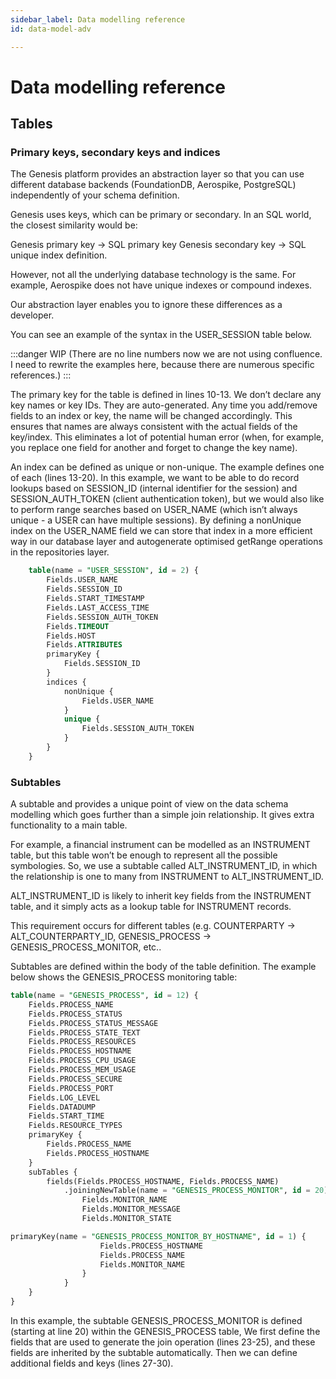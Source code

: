 ```yaml
---
sidebar_label: Data modelling reference
id: data-model-adv

---
```

# Data modelling reference

## Tables
### Primary keys, secondary keys and indices
The Genesis platform provides an abstraction layer so that you can use different database backends (FoundationDB, Aerospike, PostgreSQL) independently of your schema definition. 

Genesis uses keys, which can be primary or secondary. In an SQL world, the closest similarity would be: 

Genesis primary key → SQL primary key
Genesis secondary key → SQL unique index definition.

However, not all the underlying database technology is the same. For example, Aerospike does not have unique indexes or compound indexes.

Our abstraction layer enables you to ignore these differences as a developer.

You can see an example of the syntax in the USER_SESSION table below.

:::danger WIP
(There are no line numbers now we are not using confluence. I need to rewrite the examples here, because there are numerous specific references.)
:::

The primary key for the table is defined in lines 10-13. We don’t declare any key names or key IDs. They are auto-generated. Any time you add/remove fields to an index or key, the name will be changed accordingly. This ensures that names are always consistent with the actual fields of the key/index. This eliminates a lot of potential human error (when, for example, you replace one field for another and forget to change the key name).

An index can be defined as unique or non-unique. The example defines one of each (lines 13-20). In this example, we want to be able to do record lookups based on SESSION_ID (internal identifier for the session) and SESSION_AUTH_TOKEN (client authentication token), but we would also like to perform range searches based on USER_NAME (which isn’t always unique - a USER can have multiple sessions). By defining a nonUnique index on the USER_NAME field we can store that index in a more efficient way in our database layer and autogenerate optimised getRange operations in the repositories layer.

```sql
    table(name = "USER_SESSION", id = 2) {
        Fields.USER_NAME
        Fields.SESSION_ID
        Fields.START_TIMESTAMP
        Fields.LAST_ACCESS_TIME
        Fields.SESSION_AUTH_TOKEN
        Fields.TIMEOUT
        Fields.HOST
        Fields.ATTRIBUTES
        primaryKey {
            Fields.SESSION_ID
        }
        indices {
            nonUnique {
                Fields.USER_NAME
            }
            unique {
                Fields.SESSION_AUTH_TOKEN
            }
        }
    }
```

### Subtables
A subtable and provides a unique point of view on the data schema modelling which goes further than a simple join relationship. It gives extra functionality to a main table. 

For example, a financial instrument can be modelled as an INSTRUMENT table, but this table won’t be enough to represent all the possible symbologies. So, we use a subtable called ALT_INSTRUMENT_ID, in which the relationship is one to many from INSTRUMENT to ALT_INSTRUMENT_ID. 

ALT_INSTRUMENT_ID is likely to inherit key fields from the INSTRUMENT table, and it simply acts as a lookup table for INSTRUMENT records.  

This requirement occurs for different tables (e.g. COUNTERPARTY → ALT_COUNTERPARTY_ID, GENESIS_PROCESS → GENESIS_PROCESS_MONITOR, etc..

Subtables are defined within the body of the table definition. The example below shows the GENESIS_PROCESS monitoring table:


```sql
table(name = "GENESIS_PROCESS", id = 12) {
    Fields.PROCESS_NAME
    Fields.PROCESS_STATUS
    Fields.PROCESS_STATUS_MESSAGE
    Fields.PROCESS_STATE_TEXT
    Fields.PROCESS_RESOURCES
    Fields.PROCESS_HOSTNAME
    Fields.PROCESS_CPU_USAGE
    Fields.PROCESS_MEM_USAGE
    Fields.PROCESS_SECURE
    Fields.PROCESS_PORT
    Fields.LOG_LEVEL
    Fields.DATADUMP
    Fields.START_TIME
    Fields.RESOURCE_TYPES
    primaryKey {
        Fields.PROCESS_NAME
        Fields.PROCESS_HOSTNAME
    }
    subTables {
        fields(Fields.PROCESS_HOSTNAME, Fields.PROCESS_NAME)
            .joiningNewTable(name = "GENESIS_PROCESS_MONITOR", id = 20) {
                Fields.MONITOR_NAME
                Fields.MONITOR_MESSAGE
                Fields.MONITOR_STATE

primaryKey(name = "GENESIS_PROCESS_MONITOR_BY_HOSTNAME", id = 1) {
                    Fields.PROCESS_HOSTNAME
                    Fields.PROCESS_NAME
                    Fields.MONITOR_NAME
                }
            }
    }
}
```

In this example, the subtable GENESIS_PROCESS_MONITOR is defined (starting at line 20) within the GENESIS_PROCESS table, We first define the fields that are used to generate the join operation (lines 23-25), and these fields are inherited by the subtable automatically. Then we can define additional fields and keys (lines 27-30).